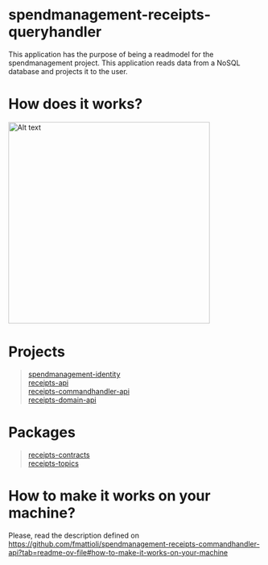 # spendmanagement-receipts-queryhandler
This application has the purpose of being a readmodel for the spendmanagement project. This application reads data from a NoSQL database and projects it to the user.

# How does it works?
<img src="Diagram-Receipts.QueryHandler.png" alt="Alt text" title="Title" style="width: 400px; height: auto;">

# Projects
> [spendmanagement-identity](https://github.com/fmattioli/spendmanagement-identity) <br/>
> [receipts-api](https://github.com/fmattioli/spendmanagement-receipts-api) <br/>
> [receipts-commandhandler-api](https://github.com/fmattioli/spendmanagement-receipts-commandhandler-api)  <br/>
> [receipts-domain-api](https://github.com/fmattioli/spendmanagement-receipts-domain-api)  <br/>

#  Packages
> [receipts-contracts](https://github.com/fmattioli/spendmanagement-receipts-contracts) <br/>
> [receipts-topics](https://github.com/fmattioli/spendmanagement-topics) <br/>


# How to make it works on your machine?
Please, read the description defined on https://github.com/fmattioli/spendmanagement-receipts-commandhandler-api?tab=readme-ov-file#how-to-make-it-works-on-your-machine
